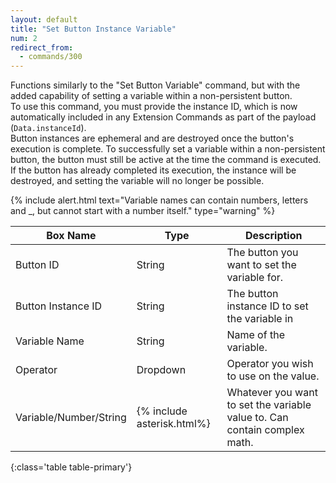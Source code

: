```yaml
---
layout: default
title: "Set Button Instance Variable"
num: 2
redirect_from:
  - commands/300
---
```


Functions similarly to the "Set Button Variable" command, but with the added capability of setting a variable within a non-persistent button.\
To use this command, you must provide the instance ID, which is now automatically included in any Extension Commands as part of the payload (`Data.instanceId`).\
Button instances are ephemeral and are destroyed once the button's execution is complete. To successfully set a variable within a non-persistent button, the button must still be active at the time the command is executed. If the button has already completed its execution, the instance will be destroyed, and setting the variable will no longer be possible. 

{% include alert.html text="Variable names can contain numbers, letters and _, but cannot start with a number itself." type="warning" %}

| Box Name | Type | Description |
|-------|--------|--------
|Button ID | String | The button you want to set the variable for.
|Button Instance ID | String | The button instance ID to set the variable in
| Variable Name | String | Name of the variable. |
| Operator | Dropdown | Operator you wish to use on the value.|
| Variable/Number/String | {% include asterisk.html%} | Whatever you want to set the variable value to. Can contain complex math.
{:class='table table-primary'}






